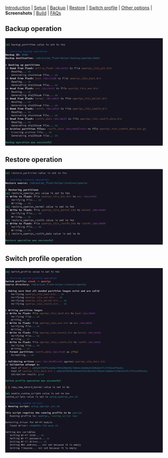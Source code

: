[Introduction](README.md) | [Setup](README_setup.md) | [Backup](README_backup.md) | [Restore](README_restore.md) | [Switch profile](README_switch_profile.md) | [Other options](README_other_options.md) | **Screenshots** | [Build](README_build.md) | [FAQs](README_FAQs.md)



## Backup operation
![Alt text](https://raw.githubusercontent.com/archandanime/wz_flash-helper/main/images/sc_backup.png)

## Restore operation
![Alt text](https://raw.githubusercontent.com/archandanime/wz_flash-helper/main/images/sc_restore.png)

## Switch profile operation
![Alt text](https://raw.githubusercontent.com/archandanime/wz_flash-helper/main/images/sc_switch_profile.png)
